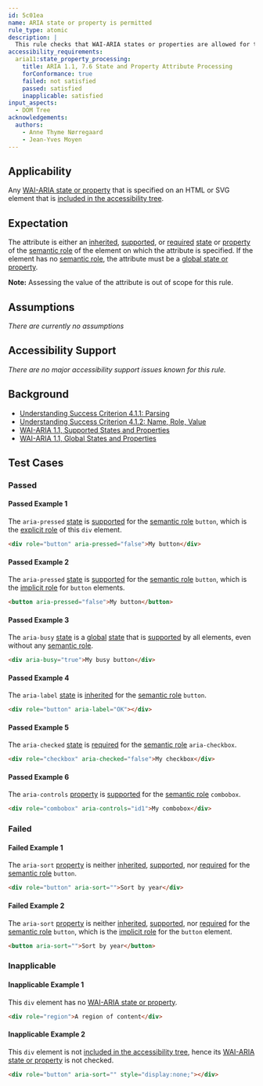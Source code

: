 ```yaml
---
id: 5c01ea
name: ARIA state or property is permitted
rule_type: atomic
description: |
  This rule checks that WAI-ARIA states or properties are allowed for the element they are specified on.
accessibility_requirements:
  aria11:state_property_processing:
    title: ARIA 1.1, 7.6 State and Property Attribute Processing
    forConformance: true
    failed: not satisfied
    passed: satisfied
    inapplicable: satisfied
input_aspects:
  - DOM Tree
acknowledgements:
  authors:
    - Anne Thyme Nørregaard
    - Jean-Yves Moyen
---
```


## Applicability

Any [WAI-ARIA state or property][] that is specified on an HTML or SVG element that is [included in the accessibility tree][].

## Expectation

The attribute is either an [inherited][], [supported][], or [required][] [state][] or [property][] of the [semantic role][] of the element on which the attribute is specified. If the element has no [semantic role][], the attribute must be a [global state or property][global].

**Note:** Assessing the value of the attribute is out of scope for this rule.

## Assumptions

_There are currently no assumptions_

## Accessibility Support

_There are no major accessibility support issues known for this rule._

## Background

- [Understanding Success Criterion 4.1.1: Parsing](https://www.w3.org/WAI/WCAG21/Understanding/parsing.html)
- [Understanding Success Criterion 4.1.2: Name, Role, Value](https://www.w3.org/WAI/WCAG21/Understanding/name-role-value.html)
- [WAI-ARIA 1.1, Supported States and Properties](https://www.w3.org/TR/wai-aria-1.1/#states_and_properties)
- [WAI-ARIA 1.1, Global States and Properties](https://www.w3.org/TR/wai-aria-1.1/#global_states)

## Test Cases

### Passed

#### Passed Example 1

The `aria-pressed` [state][] is [supported][] for the [semantic role][] `button`, which is the [explicit role][] of this `div` element.

```html
<div role="button" aria-pressed="false">My button</div>
```

#### Passed Example 2

The `aria-pressed` [state][] is [supported][] for the [semantic role][] `button`, which is the [implicit role][] for `button` elements.

```html
<button aria-pressed="false">My button</button>
```

#### Passed Example 3

The `aria-busy` [state][] is a [global][] [state][] that is [supported][] by all elements, even without any [semantic role][].

```html
<div aria-busy="true">My busy button</div>
```

#### Passed Example 4

The `aria-label` [state][] is [inherited][] for the [semantic role][] `button`.

```html
<div role="button" aria-label="OK"></div>
```

#### Passed Example 5

The `aria-checked` [state][] is [required][] for the [semantic role][] `aria-checkbox`.

```html
<div role="checkbox" aria-checked="false">My checkbox</div>
```

#### Passed Example 6

The `aria-controls` [property][] is [supported][] for the [semantic role][] `combobox`.

```html
<div role="combobox" aria-controls="id1">My combobox</div>
```

### Failed

#### Failed Example 1

The `aria-sort` [property][] is neither [inherited][], [supported][], nor [required][] for the [semantic role][] `button`.

```html
<div role="button" aria-sort="">Sort by year</div>
```

#### Failed Example 2

The `aria-sort` [property][] is neither [inherited][], [supported][], nor [required][] for the [semantic role][] `button`, which is the [implicit role][] for the `button` element.

```html
<button aria-sort="">Sort by year</button>
```

### Inapplicable

#### Inapplicable Example 1

This `div` element has no [WAI-ARIA state or property][].

```html
<div role="region">A region of content</div>
```

#### Inapplicable Example 2

This `div` element is not [included in the accessibility tree][], hence its [WAI-ARIA state or property][] is not checked.

```html
<div role="button" aria-sort="" style="display:none;"></div>
```

[explicit role]: #explicit-role 'Definition of Explicit Role'
[global]: https://www.w3.org/TR/wai-aria-1.1/#global_states 'Definition of Global ARIA States and Properties'
[implicit role]: #implicit-role 'Definition of Implicit Role'
[included in the accessibility tree]: #included-in-the-accessibility-tree 'Definition of Included in the Accessibility Tree'
[inherited]: https://www.w3.org/TR/wai-aria/#inheritedattributes 'Definition of Inherited ARIA States and Properties'
[property]: https://www.w3.org/TR/wai-aria/#dfn-property 'Definition of ARIA Property'
[required]: https://www.w3.org/TR/wai-aria/#requiredState 'Definition of Required ARIA States and Properties'
[semantic role]: #semantic-role 'Definition of Semantic Role'
[state]: https://www.w3.org/TR/wai-aria/#dfn-state 'Definition of ARIA State'
[supported]: https://www.w3.org/TR/wai-aria/#supportedState 'Definition of Supported ARIA States and Properties'
[wai-aria state or property]: https://www.w3.org/TR/wai-aria-1.1/#state_prop_def 'Definition of ARIA States and Properties'
